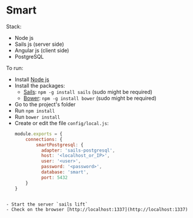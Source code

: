 # Smart
Stack:

 - Node js
 - Sails js (server side)
 - Angular js (client side)
 - PostgreSQL

To run:

 - Install [Node js](https://nodejs.org/)
 - Install the packages:
	 - [Sails](http://sailsjs.org): `npm -g install sails` (sudo might be required)
	 - [Bower](http://bower.io/): `npm -g install bower` (sudo might be required)
 - Go to the project's folder
 - Run `npm install`
 - Run `bower install`
 - Create or edit the file `config/local.js`:
	```javascript
	module.exports = {
		connections: {
		    smartPostgresql: {
		      adapter: 'sails-postgresql',
		      host: '<localhost_or_IP>',
		      user: '<user>',
		      password: '<password>',
		      database: 'smart',
		      port: 5432
		}
	}
  ```

 - Start the server `sails lift`
 - Check on the browser [http://localhost:1337](http://localhost:1337)